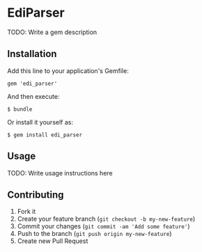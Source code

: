# EdiParser

TODO: Write a gem description

## Installation

Add this line to your application's Gemfile:

    gem 'edi_parser'

And then execute:

    $ bundle

Or install it yourself as:

    $ gem install edi_parser

## Usage

TODO: Write usage instructions here

## Contributing

1. Fork it
2. Create your feature branch (`git checkout -b my-new-feature`)
3. Commit your changes (`git commit -am 'Add some feature'`)
4. Push to the branch (`git push origin my-new-feature`)
5. Create new Pull Request
